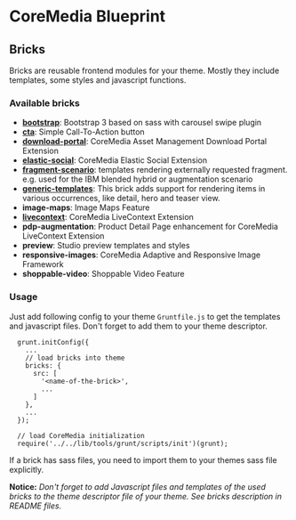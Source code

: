 # CoreMedia Blueprint

## Bricks

Bricks are reusable frontend modules for your theme. Mostly they include templates, some styles and javascript functions.

### Available bricks

- **[bootstrap](bootstrap/README.md)**: 
  Bootstrap 3 based on sass with carousel swipe plugin
- **[cta](cta/README.md)**: 
  Simple Call-To-Action button
- **[download-portal](download-portal/README.md)**: 
  CoreMedia Asset Management Download Portal Extension
- **[elastic-social](elastic-social/README.md)**: 
  CoreMedia Elastic Social Extension
- **[fragment-scenario](fragment-scenario/README.md)**: templates rendering externally requested fragment. e.g. used for the IBM blended hybrid or augmentation scenario
- **[generic-templates](generic-templates/README.md)**: This brick adds support for rendering items in various occurrences, like detail, hero and teaser view.
- **image-maps**: Image Maps Feature
- **[livecontext](livecontext/README.md)**: CoreMedia LiveContext Extension
- **pdp-augmentation**: Product Detail Page enhancement for CoreMedia LiveContext Extension
- **preview**: Studio preview templates and styles
- **responsive-images**: CoreMedia Adaptive and Responsive Image Framework
- **shoppable-video**: Shoppable Video Feature

### Usage

Just add following config to your theme `Gruntfile.js` to get the templates and javascript files. Don't forget to add them to your theme descriptor.

```
  grunt.initConfig({
    ...
    // load bricks into theme
    bricks: {
      src: [
        '<name-of-the-brick>',
        ...
      ]
    },
    ...
  });
  
  // load CoreMedia initialization
  require('../../lib/tools/grunt/scripts/init')(grunt);
```

If a brick has sass files, you need to import them to your themes sass file explicitly.

**Notice:** _Don't forget to add Javascript files and templates of the used bricks to the theme descriptor file of your 
theme. See bricks description in README files._
